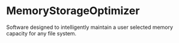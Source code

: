 # MemoryStorageOptimizer
Software designed to intelligently maintain a user selected memory capacity for any file system.
